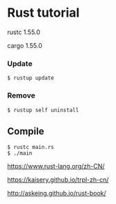 # Rust tutorial

rustc 1.55.0

cargo 1.55.0

### Update

```shell
$ rustup update
```

### Remove

```shell
$ rustup self uninstall
```

## Compile

```shell
$ rustc main.rs
$ ./main
```

https://www.rust-lang.org/zh-CN/

https://kaisery.github.io/trpl-zh-cn/

http://askeing.github.io/rust-book/
